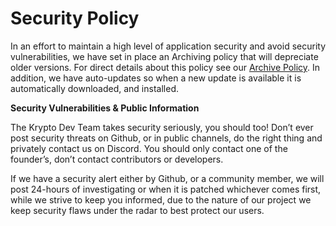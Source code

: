 # Security Policy



In an effort to maintain a high level of application security and avoid security vulnerabilities, we have set in place an Archiving policy that will depreciate older versions. For direct details about this policy see our [Archive Policy](https://github.com/jdc20181/Krypto/tree/master/Releases#archiving-policy). In addition, we have auto-updates so when a new update is available it is automatically downloaded, and installed. 




**Security Vulnerabilities & Public Information**

The Krypto Dev Team takes security seriously, you should too! Don’t ever post security threats on Github, or in public channels, do the right thing and privately contact us on Discord. You should only contact one of the founder’s, don’t contact contributors or developers. 

If we have a security alert either by Github, or a community member, we will post 24-hours of investigating or when it is patched whichever comes first, while we strive to keep you informed, due to the nature of our project we keep security flaws under the radar to best protect our users.

 



